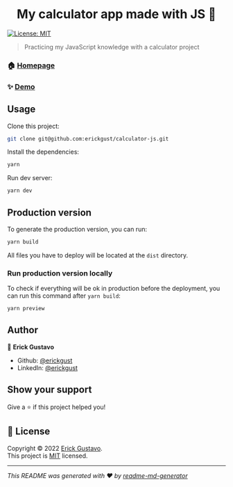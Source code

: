 <h1 align="center">My calculator app made with JS 👋</h1>
<p>
  <a href="https://github.com/erickgust/calculator-js" target="_blank">
    <img alt="License: MIT" src="https://img.shields.io/badge/License-MIT-yellow.svg" />
  </a>
</p>

> Practicing my JavaScript knowledge with a calculator project

### 🏠 [Homepage](https://github.com/erickgust/calculator-js/blob/main/README.md)

### ✨ [Demo](https://erickgust.github.io/calculator-js)

## Usage

Clone this project:

```sh
git clone git@github.com:erickgust/calculator-js.git
```

Install the dependencies:

```sh
yarn
```

Run dev server:

```sh
yarn dev
```

## Production version

To generate the production version, you can run:

```sh
yarn build
```

All files you have to deploy will be located at the `dist` directory.

### Run production version locally

To check if everything will be ok in production before the deployment, you can run this command after `yarn build`:

```sh
yarn preview
```

## Author

👤 **Erick Gustavo**

* Github: [@erickgust](https://github.com/erickgust)
* LinkedIn: [@erickgust](https://linkedin.com/in/erickgust)

## Show your support

Give a ⭐️ if this project helped you!

## 📝 License

Copyright © 2022 [Erick Gustavo](https://github.com/erickgust).<br />
This project is [MIT](https://github.com/erickgust/calculator-js/blob/main/LICENSE.md) licensed.

***
_This README was generated with ❤️ by [readme-md-generator](https://github.com/kefranabg/readme-md-generator)_
